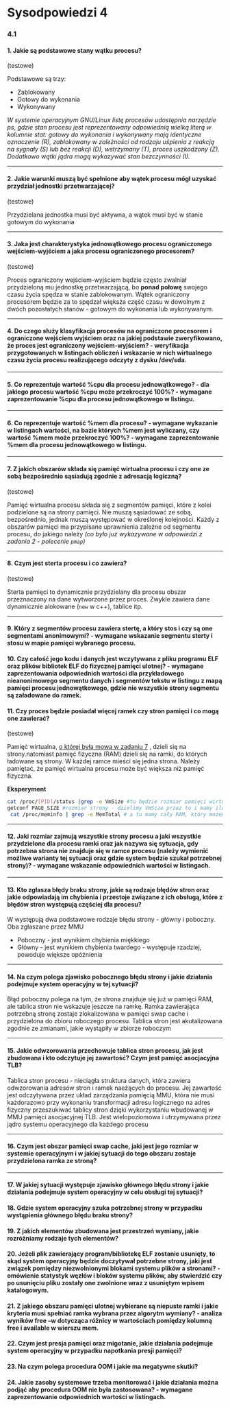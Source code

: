 # Sysodpowiedzi 4

### 4.1
#### 1. Jakie są podstawowe stany wątku procesu? 
(testowe)

Podstawowe są trzy:
- Zablokowany
- Gotowy do wykonania
- Wykonywany

*W systemie operacyjnym GNU/Linux listę procesów udostępnia narzędzie ps, gdzie stan procesu jest reprezentowany odpowiednią wielką literą w kolumnie stat: gotowy do wykonania i wykonywany mają identyczne oznaczenie (R), zablokowany w zależności od rodzaju uśpienia z reakcją na sygnały (S) lub bez reakcji (D), wstrzymany (T), proces uszkodzony (Z). Dodatkowo wątki jądra mogą wykazywać stan bezczynności (I).*

***

#### 2. Jakie warunki muszą być spełnione aby wątek procesu mógł uzyskać przydział jednostki przetwarzającej?
(testowe)

Przydzielana jednostka musi być aktywna, a wątek musi być w stanie gotowym do wykonania

***

#### 3. Jaka jest charakterystyka jednowątkowego procesu ograniczonego wejściem-wyjściem a jaka procesu ograniczonego procesorem? 
(testowe)

Proces ograniczony wejściem-wyjściem będzie często zwalniał przydzieloną mu jednostkę
przetwarzającą, bo **ponad połowę** swojego czasu życia spędza w stanie zablokowanym. Wątek ograniczony procesorem będzie za to spędzał więksża część czasu w dowolnym z dwóch pozostałych stanów - gotowym do wykonania lub wykonywanym.

***

#### 4. Do czego służy klasyfikacja procesów na ograniczone procesorem i ograniczone wejściem wyjściem oraz na jakiej podstawie zweryfikowano, że proces jest ograniczony wejściem-wyjściem? - weryfikacja przygotowanych w listingach obliczeń i wskazanie w nich wirtualnego czasu życia procesu realizującego odczyty z dysku /dev/sda.

***

#### 5. Co reprezentuje wartość %cpu dla procesu jednowątkowego? - dla jakiego procesu wartość %cpu może przekroczyć 100%? - wymagane zaprezentowanie %cpu dla procesu jednowątkowego w listingu.

***

#### 6. Co reprezentuje wartość %mem dla procesu? - wymagane wykazanie w listingach wartości, na bazie których %mem jest wyliczany, czy wartość %mem może przekroczyć 100%? - wymagane zaprezentowanie %mem dla procesu jednowątkowego w listingu.

***

#### 7. Z jakich obszarów składa się pamięć wirtualna procesu i czy one ze sobą bezpośrednio sąsiadują zgodnie z adresacją logiczną?
(testowe)

Pamięć wirtualna procesu składa się z segmentów pamięci, które z kolei podzielone są na strony pamięci. Nie muszą sąsiadować ze sobą, bezpośrednio, jednak muszą występować w określonej kolejności. Każdy z obszarów pamięci ma przypisane uprawnienia zależne od segmentu procesu, do jakiego należy *(co było już wykazywane w odpowiedzi z zadania 2 - polecenie `pmap`)*

***

#### 8. Czym jest sterta procesu i co zawiera?
(testowe)

Sterta pamięci to dynamicznie przydzielany dla procesu obszar przeznaczony na dane wytworzone przez proces. Zwykle zawiera dane dynamicznie alokowane (`new` w c++), tablice itp.

***

#### 9. Który z segmentów procesu zawiera stertę, a który stos i czy są one segmentami anonimowymi? - wymagane wskazanie segmentu sterty i stosu w mapie pamięci wybranego procesu.

#### 10. Czy całość jego kodu i danych jest wczytywana z pliku programu ELF oraz plików bibliotek ELF do fizycznej pamięci ulotnej?  - wymagane zaprezentowania odpowiednich wartości dla przykładowego nieanonimowego segmentu danych i segmentów tekstu w listingu z mapą pamięci procesu jednowątkowego, gdzie nie wszystkie strony segmentu są załadowane do ramek.

#### 11. Czy proces będzie posiadał więcej ramek czy stron pamięci i co mogą one zawierać?
(testowe)

Pamięć wirtualna, [o której była mowa w zadaniu 7](#7-z-jakich-obszarów-składa-się-pamięć-wirtualna-procesu-i-czy-one-ze-sobą-bezpośrednio-sąsiadują-zgodnie-z-adresacją-logiczną) , dzieli się na strony.natomiast pamięć fizyczna (RAM) dzieli się na ramki, do których ładowane są strony. W każdej ramce mieści się jedna strona. Należy pamiętać, że pamięć wirtualna procesu może być większa niż pamięć fizyczna. 

**Eksperyment**
```bash
cat /proc/[PID]/status |grep -e VmSize #tu będzie rozmiar pamięci wirtualnej
getconf PAGE_SIZE #rozmiar strony - dzielimy VmSize przez to i mamy ilość stron
 cat /proc/meminfo | grep -e MemTotal # a tu mamy cały RAM, który możemy tak samo przeliczyć na ramki
```

***

#### 12. Jaki rozmiar zajmują wszystkie strony procesu a jaki wszystkie przydzielone dla procesu ramki oraz jak nazywa się sytuacja, gdy potrzebna strona nie znajduje się w ramce procesu (należy wymienić możliwe warianty tej sytuacji oraz gdzie system będzie szukał potrzebnej strony)?  - wymagane wskazanie odpowiednich wartości w listingach.

***

#### 13. Kto zgłasza błędy braku strony, jakie są rodzaje błędów stron oraz jakie odpowiadają im chybienia i przestoje związane z ich obsługą, które z błędów stron występują częściej dla procesu?

W występują dwa podstawowe rodzaje błędu strony - główny i poboczny. Oba zgłaszane przez MMU
- Poboczny - jest wynikiem chybienia miękkiego
- Główny - jest wynikiem chybienia twardego - występuje rzadziej, powoduje większe opóźnienia

***

#### 14. Na czym polega zjawisko pobocznego błędu strony i jakie działania podejmuje system operacyjny w tej sytuacji?  

Błąd poboczny polega na tym, że strona znajduje się już w pamięci RAM, ale tablica stron nie wskazuje jeszcze na ramkę.
Ramka zawierająca potrzebną stronę zostaje zlokalizowana w pamięci swap cache i przydzielona do zbioru roboczego procesu. Tablica stron jest akutalizowana zgodnie ze zmianami, jakie wystąpiły w zbiorze roboczym

***

#### 15. Jakie odwzorowania przechowuje tablica stron procesu, jak jest zbudowana i kto odczytuje jej zawartość? Czym jest pamięć asocjacyjna TLB? 

Tablica stron procesu - nieciągła struktura danych, która zawiera odwzorowania adresów stron i ramek naeżących do procesu. Jej zawartość jest odczytywana przez układ zarządzania pamięcią MMU, która nie musi każdorazowo przy wykonaniu transformacji adresu logicznego na adres fizyczny przeszukiwać tablicy stron dzięki wykorzystaniu wbudowanej w MMU pamięci asocjacyjnej TLB. Jest wielopoziomowa i utrzymywana przez jądro systemu operacyjnego dla każdego procesu

***

#### 16. Czym jest obszar pamięci swap cache, jaki jest jego rozmiar w systemie operacyjnym i w jakiej sytuacji do tego obszaru zostaje przydzielona ramka ze stroną? 



***

#### 17. W jakiej sytuacji występuje zjawisko głównego błędu strony i jakie działania podejmuje system operacyjny w celu obsługi tej sytuacji?  

#### 18. Gdzie system operacyjny szuka potrzebnej strony w przypadku wystąpienia głównego błędu braku strony? 

#### 19. Z jakich elementów zbudowana jest przestrzeń wymiany, jakie rozróżniamy rodzaje tych elementów? 

#### 20. Jeżeli plik zawierający program/bibliotekę ELF zostanie usunięty, to skąd system operacyjny będzie doczytywał potrzebne strony, jaki jest związek pomiędzy niezwolnionymi blokami systemu plików a stronami? - omówienie statystyk węzłów i bloków systemu plików, aby stwierdzić czy po usunięciu pliku zostały one zwolnione wraz z usuniętym wpisem katalogowym. 

#### 21. Z jakiego obszaru pamięci ulotnej wybierane są niepuste ramki i jakie kryteria musi spełniać ramka wybrana przez algorytm wymiany? - analiza wyników free –w dotycząca różnicy w wartościach pomiędzy kolumną free i available w wierszu mem. 

#### 22. Czym jest presja pamięci oraz migotanie, jakie działania podejmuje system operacyjny w przypadku napotkania presji pamięci?

#### 23. Na czym polega procedura OOM i jakie ma negatywne skutki? 

#### 24. Jakie zasoby systemowe trzeba monitorować i jakie działania można podjąć aby procedura OOM nie była zastosowana? - wymagane zaprezentowanie odpowiednich wartości w listingach.